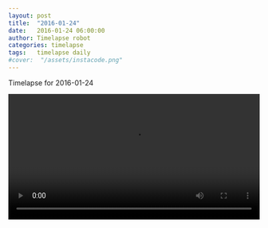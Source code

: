 ```yaml
---
layout: post
title:  "2016-01-24"
date:   2016-01-24 06:00:00
author: Timelapse robot
categories: timelapse
tags:	timelapse daily
#cover:  "/assets/instacode.png"
---
```

Timelapse for 2016-01-24

<video width="100%" controls="true">
  <source src="https://rest.s3for.me/bridgeinice/2016-01-24.webm" type="video/webm">
  <source src="https://rest.s3for.me/bridgeinice/2016-01-24.mp4" type="video/mp4">
  Your browser does not support the video tag.
</video>
